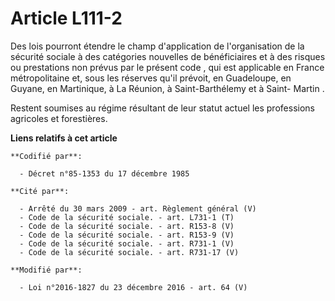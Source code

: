 # Article L111-2

Des lois pourront étendre le champ d'application de l'organisation de la sécurité sociale à des catégories nouvelles de
bénéficiaires et à des risques ou prestations non prévus par le présent code , qui est applicable en France métropolitaine
et, sous les réserves qu'il prévoit, en Guadeloupe, en Guyane, en Martinique, à La Réunion, à Saint-Barthélemy et à Saint-
Martin .

Restent soumises au régime résultant de leur statut actuel les professions agricoles et forestières.

**Liens relatifs à cet article**

	**Codifié par**:

	  - Décret n°85-1353 du 17 décembre 1985

	**Cité par**:

	  - Arrêté du 30 mars 2009 - art. Règlement général (V)
	  - Code de la sécurité sociale. - art. L731-1 (T)
	  - Code de la sécurité sociale. - art. R153-8 (V)
	  - Code de la sécurité sociale. - art. R153-9 (V)
	  - Code de la sécurité sociale. - art. R731-1 (V)
	  - Code de la sécurité sociale. - art. R731-17 (V)

	**Modifié par**:

	  - Loi n°2016-1827 du 23 décembre 2016 - art. 64 (V)
